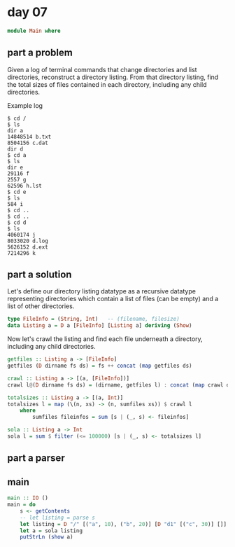 # day 07

```haskell
module Main where
```

## part a problem

Given a log of terminal commands that change directories and list directories,
reconstruct a directory listing.  From that directory listing, find the
total sizes of files contained in each directory, including any child
directories.

Example log

```ignore
$ cd /
$ ls
dir a
14848514 b.txt
8504156 c.dat
dir d
$ cd a
$ ls
dir e
29116 f
2557 g
62596 h.lst
$ cd e
$ ls
584 i
$ cd ..
$ cd ..
$ cd d
$ ls
4060174 j
8033020 d.log
5626152 d.ext
7214296 k
```

## part a solution

Let's define our directory listing datatype as a recursive datatype representing
directories which contain a list of files (can be empty) and a list of other directories.

```haskell
type FileInfo = (String, Int)   -- (filename, filesize)
data Listing a = D a [FileInfo] [Listing a] deriving (Show)
```

Now let's crawl the listing and find each file underneath a directory,
including any child directories.

```haskell
getfiles :: Listing a -> [FileInfo]
getfiles (D dirname fs ds) = fs ++ concat (map getfiles ds)

crawl :: Listing a -> [(a, [FileInfo])]
crawl l@(D dirname fs ds) = (dirname, getfiles l) : concat (map crawl ds)
```

```haskell
totalsizes :: Listing a -> [(a, Int)]
totalsizes l = map (\(n, xs) -> (n, sumfiles xs)) $ crawl l
    where
        sumfiles fileinfos = sum [s | (_, s) <- fileinfos]
```

```haskell
sola :: Listing a -> Int
sola l = sum $ filter (<= 100000) [s | (_, s) <- totalsizes l]
```

## part a parser



## main

```haskell
main :: IO ()
main = do
    s <- getContents
    -- let listing = parse s
    let listing = D "/" [("a", 10), ("b", 20)] [D "d1" [("c", 30)] []]
    let a = sola listing
    putStrLn (show a)
```
